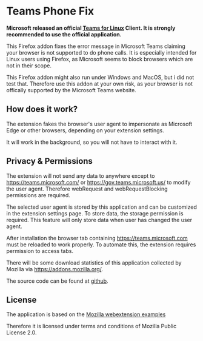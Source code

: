 # Teams Phone Fix

**Microsoft released an official [Teams for Linux](https://teams.microsoft.com/downloads) Client. 
It is strongly recommended to use the official application.**

This Firefox addon fixes the error message in Microsoft Teams claiming your browser is not supported 
to do phone calls. It is especially intended for Linux users using Firefox, as Microsoft seems to block browsers which are not in their scope.

This Firefox addon might also run under Windows and MacOS, but i did not test that.
Therefore use this addon at your own risk, as your browser is not offically supported by the Microsoft Teams website.


## How does it work?

The extension fakes the browser's user agent to impersonate as Microsoft Edge or other browsers,
depending on your extension settings.

It will work in the background, so you will not have to interact with it.

## Privacy & Permissions

The extension will not send any data to anywhere except to https://teams.microsoft.com/ 
or https://gov.teams.microsoft.us/ 
to modify the user agent. Therefore webRequest and webRequestBlocking permissions are required.

The selected user agent is stored by this application and can be customized in the extension settings page.
To store data, the storage permission is required. 
This feature will only store data when user has changed the user agent.

After installation the browser tab containing https://teams.microsoft.com must be reloaded to work properly. 
To automate this, the extension requires permission to access tabs.

There will be some download statistics of this application collected by Mozilla via https://addons.mozilla.org/.

The source code can be found at [github](https://github.com/dev-rke/teams-phone-fix).


## License

The application is based on the [Mozilla webextension examples](https://github.com/mdn/webextensions-examples/tree/master/user-agent-rewriter)

Therefore it is licensed under terms and conditions of Mozilla Public License 2.0.
